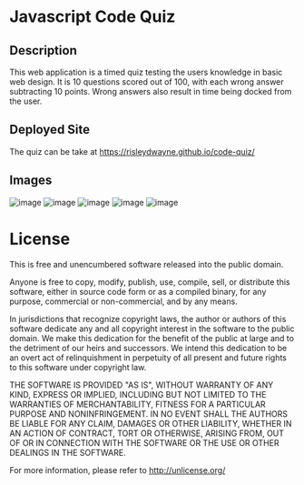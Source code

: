 # Javascript Code Quiz

## Description

This web application is a timed quiz testing the users knowledge in basic web design. It is 10 questions scored out of 100, with each wrong answer subtracting 10 points. Wrong answers also result in time being docked from the user.

## Deployed Site

The quiz can be take at https://risleydwayne.github.io/code-quiz/

## Images

![image](https://user-images.githubusercontent.com/18751823/87896335-ec8cdd00-ca15-11ea-9b3a-46f6734ef96a.png)
![image](https://user-images.githubusercontent.com/18751823/87896351-f8789f00-ca15-11ea-9cb1-dec5f2436b09.png)
![image](https://user-images.githubusercontent.com/18751823/87896372-0b8b6f00-ca16-11ea-8e96-05bc69a7d8ea.png)
![image](https://user-images.githubusercontent.com/18751823/87896390-180fc780-ca16-11ea-89e3-3e406526c8ec.png)
![image](https://user-images.githubusercontent.com/18751823/87896482-5d33f980-ca16-11ea-80ad-af8edc9cff37.png)

# License
This is free and unencumbered software released into the public domain.

Anyone is free to copy, modify, publish, use, compile, sell, or distribute this software, either in source code form or as a compiled binary, for any purpose, commercial or non-commercial, and by any means.

In jurisdictions that recognize copyright laws, the author or authors of this software dedicate any and all copyright interest in the software to the public domain. We make this dedication for the benefit of the public at large and to the detriment of our heirs and successors. We intend this dedication to be an overt act of relinquishment in perpetuity of all present and future rights to this software under copyright law.

THE SOFTWARE IS PROVIDED "AS IS", WITHOUT WARRANTY OF ANY KIND, EXPRESS OR IMPLIED, INCLUDING BUT NOT LIMITED TO THE WARRANTIES OF MERCHANTABILITY, FITNESS FOR A PARTICULAR PURPOSE AND NONINFRINGEMENT. IN NO EVENT SHALL THE AUTHORS BE LIABLE FOR ANY CLAIM, DAMAGES OR OTHER LIABILITY, WHETHER IN AN ACTION OF CONTRACT, TORT OR OTHERWISE, ARISING FROM, OUT OF OR IN CONNECTION WITH THE SOFTWARE OR THE USE OR OTHER DEALINGS IN THE SOFTWARE.

For more information, please refer to http://unlicense.org/
